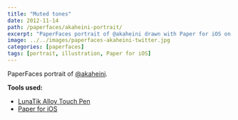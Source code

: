```yaml
---
title: "Muted tones"
date: 2012-11-14
path: /paperfaces/akaheini-portrait/
excerpt: "PaperFaces portrait of @akaheini drawn with Paper for iOS on an iPad."
image: ../../images/paperfaces-akaheini-twitter.jpg
categories: [paperfaces]
tags: [portrait, illustration, Paper for iOS]
---
```


PaperFaces portrait of [@akaheini](https://twitter.com/akaheini).

**Tools used:**

- [LunaTik Alloy Touch Pen](https://www.amazon.com/gp/product/B00821TR7G/ref=as_li_ss_tl?ie=UTF8&tag=mademist-20&linkCode=as2&camp=1789&creative=390957&creativeASIN=B00821TR7G)
- [Paper for iOS](https://paper.bywetransfer.com/)

